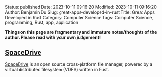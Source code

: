 Status: published
Date: 2023-10-11 09:16:20
Modified: 2023-10-11 09:16:20
Author: Benjamin Du
Slug: great-apps-developed-in-rust
Title: Great Apps Developed in Rust
Category: Computer Science
Tags: Computer Science, programming, Rust, app, application

**Things on this page are fragmentary and immature notes/thoughts of the author. Please read with your own judgement!**

## [SpaceDrive](https://github.com/spacedriveapp/spacedrive)
[SpaceDrive](https://github.com/spacedriveapp/spacedrive)
is an open source cross-platform file manager, 
powered by a virtual distributed filesystem (VDFS) written in Rust.

